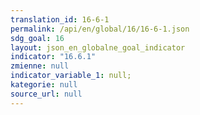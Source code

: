```yaml
---
translation_id: 16-6-1
permalink: /api/en/global/16/16-6-1.json
sdg_goal: 16
layout: json_en_globalne_goal_indicator
indicator: "16.6.1"
zmienne: null
indicator_variable_1: null;
kategorie: null
source_url: null
---
```

